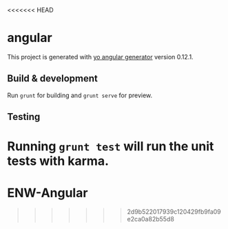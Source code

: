 <<<<<<< HEAD
# angular

This project is generated with [yo angular generator](https://github.com/yeoman/generator-angular)
version 0.12.1.

## Build & development

Run `grunt` for building and `grunt serve` for preview.

## Testing

Running `grunt test` will run the unit tests with karma.
=======
# ENW-Angular
>>>>>>> 2d9b522017939c120429fb9fa09e2ca0a82b55d8
